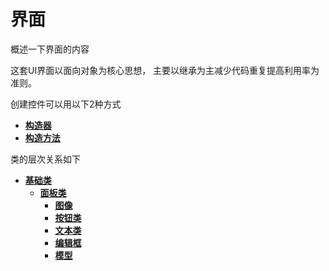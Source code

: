 # 界面 

概述一下界面的内容

这套UI界面以面向对象为核心思想， 主要以继承为主减少代码重复提高利用率为准则。

创建控件可以用以下2种方式
* [**构造器**](Script/界面/构造器)
* [**构造方法**](Script/界面/构造方法)

类的层次关系如下

* [**基础类**](Script/界面/基类)
    * [**面板类**](Script/界面/面板)
        * [**图像**](Script/界面/图像)
        * [**按钮类**](Script/界面/按钮)
        * [**文本类**](Script/界面/文本)
        * [**编辑框**](Script/界面/编辑框)
        * [**模型**](Script/界面/模型)